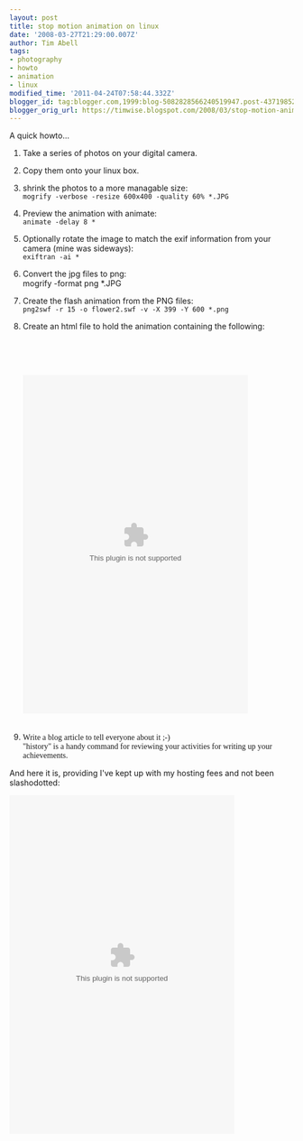 ```yaml
---
layout: post
title: stop motion animation on linux
date: '2008-03-27T21:29:00.007Z'
author: Tim Abell
tags:
- photography
- howto
- animation
- linux
modified_time: '2011-04-24T07:58:44.332Z'
blogger_id: tag:blogger.com,1999:blog-5082828566240519947.post-4371985220813850741
blogger_orig_url: https://timwise.blogspot.com/2008/03/stop-motion-animation-on-linux.html
---
```


A quick howto...  

1.  Take a series of photos on your digital camera.
2.  Copy them onto your linux box.
3.  shrink the photos to a more managable size:  
    `mogrify -verbose -resize 600x400 -quality 60% *.JPG`
4.  Preview the animation with animate:  
    `animate -delay 8 *`
5.  Optionally rotate the image to match the exif information from your camera (mine was sideways):  
    `exiftran -ai *`
6.  Convert the jpg files to png:  
    mogrify -format png *.JPG  

7.  Create the flash animation from the PNG files:  
    `png2swf -r 15 -o flower2.swf -v -X 399 -Y 600 *.png`
8.  Create an html file to hold the animation containing the following:  

    <pre><object>  
    <param name="movie" value="flower2.swf" />  
    <param name="loop" value="true" />  
    <param name="quality" value="high" />  
    <embed src="flower2.swf" width="399" height="600" />  
    </object>  
    </pre>

9.  <span style="font-family:Georgia,serif;">Write a blog article to tell everyone about it ;-)  
    "history" is a handy command for reviewing your activities for writing up your achievements.  
    </span>

And here it is, providing I've kept up with my hosting fees and not been slashodotted:  
<object>  
<param name="movie" value="http://timwise.co.uk/photos/flower2.swf">  
<param name="loop" value="true">  
<param name="quality" value="high">  
<embed src="http://timwise.co.uk/images/blog/flower2.swf" width="399" height="600">  
</object>
